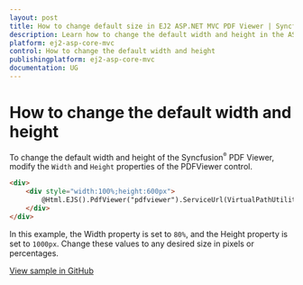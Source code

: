```yaml
---
layout: post
title: How to change default size in EJ2 ASP.NET MVC PDF Viewer | Syncfusion
description: Learn how to change the default width and height in the ASP.NET MVC PDF Viewer component of Syncfusion Essential JS 2 and more.
platform: ej2-asp-core-mvc
control: How to change the default width and height
publishingplatform: ej2-asp-core-mvc
documentation: UG
---
```


# How to change the default width and height

To change the default width and height of the Syncfusion<sup style="font-size:70%">&reg;</sup> PDF Viewer, modify the `Width` and `Height` properties of the PDFViewer control.

```html
<div>
    <div style="width:100%;height:600px">
        @Html.EJS().PdfViewer("pdfviewer").ServiceUrl(VirtualPathUtility.ToAbsolute("~/Home/")).DocumentPath("https://cdn.syncfusion.com/content/pdf/pdf-succinctly.pdf").Height("1000px").Width("80%").Render()
    </div>
</div>
```
In this example, the Width property is set to `80%`, and the Height property is set to `1000px`. Change these values to any desired size in pixels or percentages.

[View sample in GitHub](https://github.com/SyncfusionExamples/mvc-pdf-viewer-examples/tree/EJ2-69063-defaultWidthHeight/How%20to/Change%20Default%20Height%20and%20Width)